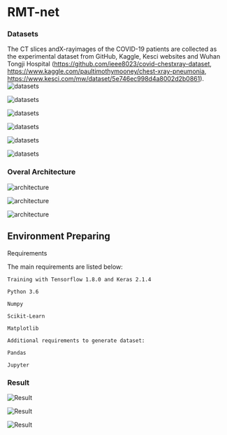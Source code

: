 # RMT-net
### Datasets
The CT slices andX-rayimages of the COVID-19 patients are collected as the experimental dataset from GitHub, Kaggle, Kesci websites and Wuhan Tongji Hospital (https://github.com/ieee8023/covid-chestxray-dataset, https://www.kaggle.com/paultimothymooney/chest-xray-pneumonia, https://www.kesci.com/mw/dataset/5e746ec998d4a8002d2b0861).
![datasets](.pictures/lung1.png)

![datasets](./lung2.png)

![datasets](./lung3.png)

![datasets](/RMT-Net/lung4.png)

![datasets](/RMT-Net/lung5.png)

![datasets](/RMT-Net/lung6.png)
### Overal Architecture
![architecture](/RMT-Net/RMT.svg)

![architecture](/RMT-Net/RMT2.svg)

![architecture](/RMT-Net/TF.svg)

## Environment Preparing
Requirements

The main requirements are listed below:
```
Training with Tensorflow 1.8.0 and Keras 2.1.4

Python 3.6

Numpy

Scikit-Learn

Matplotlib

Additional requirements to generate dataset:

Pandas

Jupyter

```


### Result

![Result](/RMT-Net/val1.svg)

![Result](/RMT-Net/val2.svg)

![Result](/RMT-Net/data.svg)

